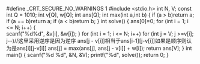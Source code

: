 #define _CRT_SECURE_NO_WARNINGS 1
#include <stdio.h>
int N, V;
const int Q = 1010;
int v[Q], w[Q];
int ans[Q];
int max(int a,int b)
{
	if (a > b)return a;
	if (a == b)return a;
	if (a < b)return b;
}
int solve()
{
	ans[0]=0;
	for (int i = 1; i <= N; i++)
	{   
		scanf("%d%d", &v[i], &w[i]);
	}
	for (int i = 1; i <= N; i++)
		for (int j = V; j >=v[i]; j--)//这里采用逆序是因为逆序 ans[j - v[i]]相当于ans[i-1][j-v[i]]如果是顺序则认为是ans[i][j-v[i]]
			 ans[j] = max(ans[j], ans[j - v[i]] + w[i]);
				return ans[V];
}
int main()
{
	scanf("%d %d", &N, &V);
	printf("%d", solve());
	return 0;
}
